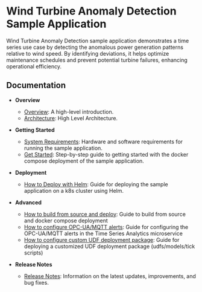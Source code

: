 # Wind Turbine Anomaly Detection Sample Application

Wind Turbine Anomaly Detection sample application demonstrates a time series use case by detecting the anomalous power generation patterns relative to wind speed. By identifying deviations, it helps optimize maintenance schedules and prevent potential turbine failures, enhancing operational efficiency. 

## Documentation

- **Overview**
  - [Overview](docs/user-guide/Overview.md): A high-level introduction.
  - [Architecture](docs/user-guide/how-it-works.md#high-level-architecture): High Level Architecture.

- **Getting Started**
  - [System Requirements](docs/user-guide/system-requirements.md): Hardware and software requirements for running the sample application.
  - [Get Started](docs/user-guide/get-started.md): Step-by-step guide to getting started with the docker compose deployment of the sample application.

- **Deployment**
  - [How to Deploy with Helm](docs/user-guide/how-to-deploy-with-helm.md): Guide for deploying the sample application on a k8s cluster using Helm.

- **Advanced**
  - [How to build from source and deploy](docs/user-guide/how-to-build-from-source.md): Guide to build from source and docker compose deployment
  - [How to configure OPC-UA/MQTT alerts](docs/user-guide/how-to-configure-alerts.md): Guide for configuring the OPC-UA/MQTT alerts in the Time Series Analytics microservice
  - [How to configure custom UDF deployment package](docs/user-guide/how-to-configure-custom-udf.md): Guide for deploying a customized UDF deployment package (udfs/models/tick scripts)

- **Release Notes**
  - [Release Notes](docs/user-guide/release_notes/Overview.md): Information on the latest updates, improvements, and bug fixes.


